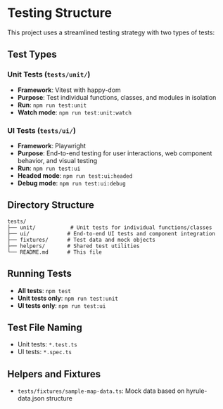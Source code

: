 # Testing Structure

This project uses a streamlined testing strategy with two types of tests:

## Test Types

### Unit Tests (`tests/unit/`)
- **Framework**: Vitest with happy-dom
- **Purpose**: Test individual functions, classes, and modules in isolation
- **Run**: `npm run test:unit`
- **Watch mode**: `npm run test:unit:watch`

### UI Tests (`tests/ui/`)
- **Framework**: Playwright
- **Purpose**: End-to-end testing for user interactions, web component behavior, and visual testing
- **Run**: `npm run test:ui`
- **Headed mode**: `npm run test:ui:headed`
- **Debug mode**: `npm run test:ui:debug`

## Directory Structure

```
tests/
├── unit/           # Unit tests for individual functions/classes
├── ui/            # End-to-end UI tests and component integration
├── fixtures/      # Test data and mock objects
├── helpers/       # Shared test utilities
└── README.md      # This file
```

## Running Tests

- **All tests**: `npm test`
- **Unit tests only**: `npm run test:unit`
- **UI tests only**: `npm run test:ui`

## Test File Naming

- Unit tests: `*.test.ts`
- UI tests: `*.spec.ts`

## Helpers and Fixtures

- `tests/fixtures/sample-map-data.ts`: Mock data based on hyrule-data.json structure